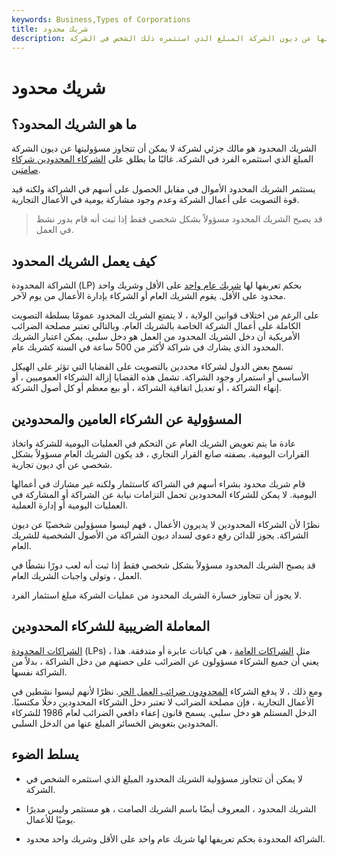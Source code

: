 ```yaml
---
keywords: Business,Types of Corporations
title: شريك محدود
description: الشريك المحدود هو مالك جزئي لشركة لا يمكن أن تتجاوز مسؤوليتها عن ديون الشركة المبلغ الذي استثمره ذلك الشخص في الشركة.
---
```


# شريك محدود
## ما هو الشريك المحدود؟

الشريك المحدود هو مالك جزئي لشركة لا يمكن أن تتجاوز مسؤوليتها عن ديون الشركة المبلغ الذي استثمره الفرد في الشركة. غالبًا ما يطلق على [الشركاء المحدودين شركاء صامتين](/silentpartner).

يستثمر الشريك المحدود الأموال في مقابل الحصول على أسهم في الشراكة ولكنه قيد قوة التصويت على أعمال الشركة وعدم وجود مشاركة يومية في الأعمال التجارية.

> قد يصبح الشريك المحدود مسؤولاً بشكل شخصي فقط إذا ثبت أنه قام بدور نشط في العمل.

>

## كيف يعمل الشريك المحدود

الشراكة المحدودة (LP) بحكم تعريفها لها [شريك عام واحد](/generalpartner) على الأقل وشريك واحد محدود على الأقل. يقوم الشريك العام أو الشركاء بإدارة الأعمال من يوم لآخر.

على الرغم من اختلاف قوانين الولاية ، لا يتمتع الشريك المحدود عمومًا بسلطة التصويت الكاملة على أعمال الشركة الخاصة بالشريك العام. وبالتالي تعتبر مصلحة الضرائب الأمريكية أن دخل الشريك المحدود من العمل هو دخل سلبي. يمكن اعتبار الشريك المحدود الذي يشارك في شراكة لأكثر من 500 ساعة في السنة كشريك عام.

تسمح بعض الدول لشركاء محددين بالتصويت على القضايا التي تؤثر على الهيكل الأساسي أو استمرار وجود الشراكة. تشمل هذه القضايا إزالة الشركاء العموميين ، أو إنهاء الشراكة ، أو تعديل اتفاقية الشراكة ، أو بيع معظم أو كل أصول الشركة.

## المسؤولية عن الشركاء العامين والمحدودين

عادة ما يتم تعويض الشريك العام عن التحكم في العمليات اليومية للشركة واتخاذ القرارات اليومية. بصفته صانع القرار التجاري ، قد يكون الشريك العام مسؤولاً بشكل شخصي عن أي ديون تجارية.

قام شريك محدود بشراء أسهم في الشراكة كاستثمار ولكنه غير مشارك في أعمالها اليومية. لا يمكن للشركاء المحدودين تحمل التزامات نيابة عن الشراكة أو المشاركة في العمليات اليومية أو إدارة العملية.

نظرًا لأن الشركاء المحدودين لا يديرون الأعمال ، فهم ليسوا مسؤولين شخصيًا عن ديون الشراكة. يجوز للدائن رفع دعوى لسداد ديون الشراكة من الأصول الشخصية للشريك العام.

قد يصبح الشريك المحدود مسؤولاً بشكل شخصي فقط إذا ثبت أنه لعب دورًا نشطًا في العمل ، وتولى واجبات الشريك العام.

لا يجوز أن تتجاوز خسارة الشريك المحدود من عمليات الشركة مبلغ استثمار الفرد.

## المعاملة الضريبية للشركاء المحدودين

[الشراكات المحدودة](/limitedpartnership) (LPs) ، مثل [الشراكات العامة](/generalpartnership) ، هي كيانات عابرة أو متدفقة. هذا يعني أن جميع الشركاء مسؤولون عن الضرائب على حصتهم من دخل الشراكة ، بدلاً من الشراكة نفسها.

ومع ذلك ، لا يدفع الشركاء [المحدودون ضرائب العمل الحر](/selfemploymenttax). نظرًا لأنهم ليسوا نشطين في الأعمال التجارية ، فإن مصلحة الضرائب لا تعتبر دخل الشركاء المحدودين دخلًا مكتسبًا. الدخل المستلم هو دخل سلبي. يسمح قانون إعفاء دافعي الضرائب لعام 1986 للشركاء المحدودين بتعويض الخسائر المبلغ عنها من الدخل السلبي.

## يسلط الضوء

- لا يمكن أن تتجاوز مسؤولية الشريك المحدود المبلغ الذي استثمره الشخص في الشركة.

- الشريك المحدود ، المعروف أيضًا باسم الشريك الصامت ، هو مستثمر وليس مديرًا يوميًا للأعمال.

- الشراكة المحدودة بحكم تعريفها لها شريك عام واحد على الأقل وشريك واحد محدود.

